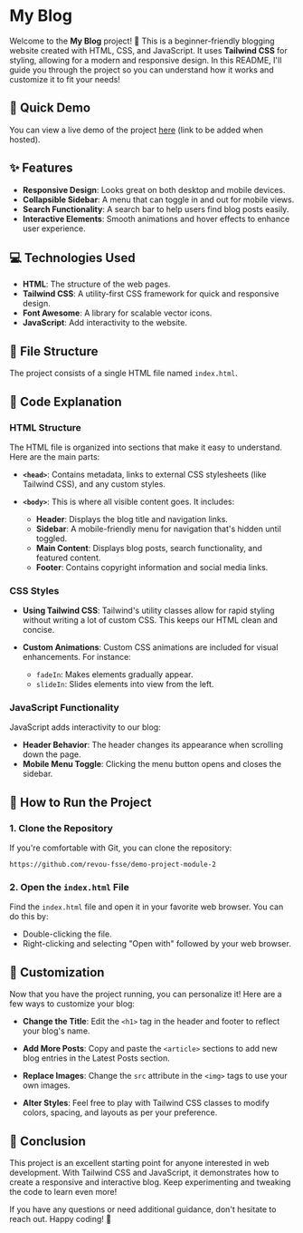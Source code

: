 # My Blog

Welcome to the **My Blog** project! 🎉 This is a beginner-friendly blogging website created with HTML, CSS, and JavaScript. It uses **Tailwind CSS** for styling, allowing for a modern and responsive design. In this README, I'll guide you through the project so you can understand how it works and customize it to fit your needs!

## 🚀 Quick Demo

You can view a live demo of the project [here](#) (link to be added when hosted).

## ✨ Features

- **Responsive Design**: Looks great on both desktop and mobile devices.
- **Collapsible Sidebar**: A menu that can toggle in and out for mobile views.
- **Search Functionality**: A search bar to help users find blog posts easily.
- **Interactive Elements**: Smooth animations and hover effects to enhance user experience.

## 💻 Technologies Used

- **HTML**: The structure of the web pages.
- **Tailwind CSS**: A utility-first CSS framework for quick and responsive design.
- **Font Awesome**: A library for scalable vector icons.
- **JavaScript**: Add interactivity to the website.

## 📂 File Structure

The project consists of a single HTML file named `index.html`.

## 📖 Code Explanation

### HTML Structure

The HTML file is organized into sections that make it easy to understand. Here are the main parts:

- **`<head>`**: Contains metadata, links to external CSS stylesheets (like Tailwind CSS), and any custom styles.

- **`<body>`**: This is where all visible content goes. It includes:
  - **Header**: Displays the blog title and navigation links.
  - **Sidebar**: A mobile-friendly menu for navigation that's hidden until toggled.
  - **Main Content**: Displays blog posts, search functionality, and featured content.
  - **Footer**: Contains copyright information and social media links.

### CSS Styles

- **Using Tailwind CSS**: Tailwind's utility classes allow for rapid styling without writing a lot of custom CSS. This keeps our HTML clean and concise.

- **Custom Animations**: Custom CSS animations are included for visual enhancements. For instance:
  - `fadeIn`: Makes elements gradually appear.
  - `slideIn`: Slides elements into view from the left.

### JavaScript Functionality

JavaScript adds interactivity to our blog:

- **Header Behavior**: The header changes its appearance when scrolling down the page.
- **Mobile Menu Toggle**: Clicking the menu button opens and closes the sidebar.

## 🚀 How to Run the Project

### 1. Clone the Repository

If you're comfortable with Git, you can clone the repository:

```
https://github.com/revou-fsse/demo-project-module-2
```

### 2. Open the `index.html` File

Find the `index.html` file and open it in your favorite web browser. You can do this by:

- Double-clicking the file.
- Right-clicking and selecting "Open with" followed by your web browser.

## 🎨 Customization

Now that you have the project running, you can personalize it! Here are a few ways to customize your blog:

- **Change the Title**: Edit the `<h1>` tag in the header and footer to reflect your blog's name.

- **Add More Posts**: Copy and paste the `<article>` sections to add new blog entries in the Latest Posts section.

- **Replace Images**: Change the `src` attribute in the `<img>` tags to use your own images.

- **Alter Styles**: Feel free to play with Tailwind CSS classes to modify colors, spacing, and layouts as per your preference.

## 💬 Conclusion

This project is an excellent starting point for anyone interested in web development. With Tailwind CSS and JavaScript, it demonstrates how to create a responsive and interactive blog. Keep experimenting and tweaking the code to learn even more!

If you have any questions or need additional guidance, don't hesitate to reach out. Happy coding! 🚀
